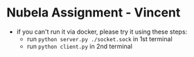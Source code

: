 # Nubela Assignment - Vincent

- if you can't run it via docker, please try it using these steps:
    - run `python server.py ./socket.sock` in 1st terminal
    - run `python client.py` in 2nd terminal